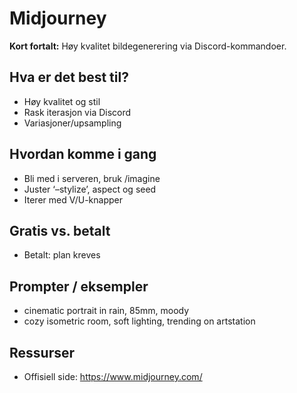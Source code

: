 # Midjourney

**Kort fortalt:** Høy kvalitet bildegenerering via Discord-kommandoer.

## Hva er det best til?
- Høy kvalitet og stil
- Rask iterasjon via Discord
- Variasjoner/upsampling

## Hvordan komme i gang
- Bli med i serveren, bruk /imagine
- Juster ‘–stylize’, aspect og seed
- Iterer med V/U-knapper

## Gratis vs. betalt
- Betalt: plan kreves

## Prompter / eksempler
- cinematic portrait in rain, 85mm, moody
- cozy isometric room, soft lighting, trending on artstation

## Ressurser
- Offisiell side: https://www.midjourney.com/
